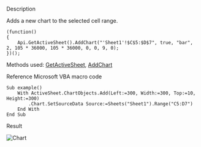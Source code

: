 Description

Adds a new chart to the selected cell range.

```
(function()
{
    Api.GetActiveSheet().AddChart("'Sheet1'!$C$5:$D$7", true, "bar", 2, 105 * 36000, 105 * 36000, 0, 0, 9, 0);
})();
```

Methods used: [GetActiveSheet](/officeapi/spreadsheetapi/api/getactivesheet), [AddChart](/officeapi/spreadsheetapi/apiworksheet/addchart)

Reference Microsoft VBA macro code

```
Sub example()
    With ActiveSheet.ChartObjects.Add(Left:=300, Width:=300, Top:=10, Height:=300)
        .Chart.SetSourceData Source:=Sheets("Sheet1").Range("C5:D7")
    End With
End Sub
```

Result

![Chart](/content/img/plugins/add_chart.png)
